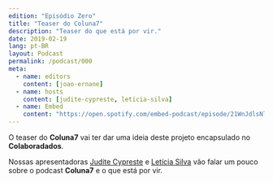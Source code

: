 ```yaml
---
edition: "Episódio Zero"
title: "Teaser do Coluna7"
description: "Teaser do que está por vir."
date: 2019-02-19
lang: pt-BR
layout: Podcast
permalink: /podcast/000
meta:
  - name: editors
    content: [joao-ernane]
  - name: hosts
    content: [judite-cypreste, leticia-silva]
  - name: Embed
    content: "https://open.spotify.com/embed-podcast/episode/21WnJdlsNlnvb8deLTlgby"
---
```


O teaser do **Coluna7** vai ter dar uma ideia deste projeto encapsulado no **Colaboradados**.

Nossas apresentadoras [Judite Cypreste](https://twitter.com/juditecypreste) e [Letícia Silva](https://twitter.com/dii_lua) vão falar um pouco sobre o podcast **Coluna7** e o que está por vir.

<!-- ::: aaa

Imagens:
[Freepik.com](https://www.freepik.com/)

Música:
Blue Dot Sessions / Greylock
[Free Music Archive.org](https://freemusicarchive.org)

Efeitos de som:
[ZapSplat](https://www.zapsplat.com/)

::: -->
